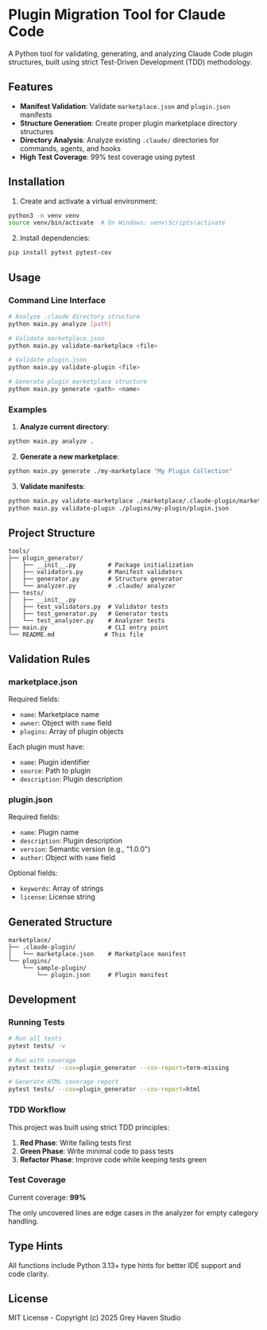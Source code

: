 # Plugin Migration Tool for Claude Code

A Python tool for validating, generating, and analyzing Claude Code plugin structures, built using strict Test-Driven Development (TDD) methodology.

## Features

- **Manifest Validation**: Validate `marketplace.json` and `plugin.json` manifests
- **Structure Generation**: Create proper plugin marketplace directory structures
- **Directory Analysis**: Analyze existing `.claude/` directories for commands, agents, and hooks
- **High Test Coverage**: 99% test coverage using pytest

## Installation

1. Create and activate a virtual environment:
```bash
python3 -m venv venv
source venv/bin/activate  # On Windows: venv\Scripts\activate
```

2. Install dependencies:
```bash
pip install pytest pytest-cov
```

## Usage

### Command Line Interface

```bash
# Analyze .claude directory structure
python main.py analyze [path]

# Validate marketplace.json
python main.py validate-marketplace <file>

# Validate plugin.json
python main.py validate-plugin <file>

# Generate plugin marketplace structure
python main.py generate <path> <name>
```

### Examples

1. **Analyze current directory**:
```bash
python main.py analyze .
```

2. **Generate a new marketplace**:
```bash
python main.py generate ./my-marketplace "My Plugin Collection"
```

3. **Validate manifests**:
```bash
python main.py validate-marketplace ./marketplace/.claude-plugin/marketplace.json
python main.py validate-plugin ./plugins/my-plugin/plugin.json
```

## Project Structure

```
tools/
├── plugin_generator/
│   ├── __init__.py         # Package initialization
│   ├── validators.py       # Manifest validators
│   ├── generator.py        # Structure generator
│   └── analyzer.py         # .claude/ analyzer
├── tests/
│   ├── __init__.py
│   ├── test_validators.py  # Validator tests
│   ├── test_generator.py   # Generator tests
│   └── test_analyzer.py    # Analyzer tests
├── main.py                 # CLI entry point
└── README.md              # This file
```

## Validation Rules

### marketplace.json

Required fields:
- `name`: Marketplace name
- `owner`: Object with `name` field
- `plugins`: Array of plugin objects

Each plugin must have:
- `name`: Plugin identifier
- `source`: Path to plugin
- `description`: Plugin description

### plugin.json

Required fields:
- `name`: Plugin name
- `description`: Plugin description
- `version`: Semantic version (e.g., "1.0.0")
- `author`: Object with `name` field

Optional fields:
- `keywords`: Array of strings
- `license`: License string

## Generated Structure

```
marketplace/
├── .claude-plugin/
│   └── marketplace.json    # Marketplace manifest
└── plugins/
    └── sample-plugin/
        └── plugin.json     # Plugin manifest
```

## Development

### Running Tests

```bash
# Run all tests
pytest tests/ -v

# Run with coverage
pytest tests/ --cov=plugin_generator --cov-report=term-missing

# Generate HTML coverage report
pytest tests/ --cov=plugin_generator --cov-report=html
```

### TDD Workflow

This project was built using strict TDD principles:

1. **Red Phase**: Write failing tests first
2. **Green Phase**: Write minimal code to pass tests
3. **Refactor Phase**: Improve code while keeping tests green

### Test Coverage

Current coverage: **99%**

The only uncovered lines are edge cases in the analyzer for empty category handling.

## Type Hints

All functions include Python 3.13+ type hints for better IDE support and code clarity.

## License

MIT License - Copyright (c) 2025 Grey Haven Studio